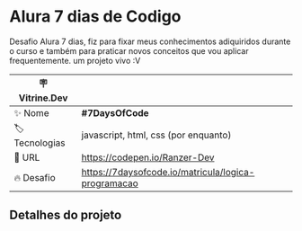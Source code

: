 # Alura 7 dias de Codigo

Desafio Alura 7 dias, fiz para fixar meus conhecimentos adiquiridos durante o curso e também para praticar novos conceitos que vou aplicar frequentemente. um projeto vivo :V

| :placard: Vitrine.Dev |     |
| -------------  | --- |
| :sparkles: Nome        | **#7DaysOfCode**
| :label: Tecnologias | javascript, html, css (por enquanto)
| :rocket: URL         | https://codepen.io/Ranzer-Dev
| :fire: Desafio     | https://7daysofcode.io/matricula/logica-programacao

<!-- Inserir imagem com a #vitrinedev ao final do link -->
<!-- ![](https://github.com/Ranzer-Dev/Desafio-Alura/blob/main/assets/capa.png#vitrinedev) -->

## Detalhes do projeto



<!-- Textos e imagens que descrevam seu projeto, suas conquistas, seus desafios, próximos passos, etc. -->
